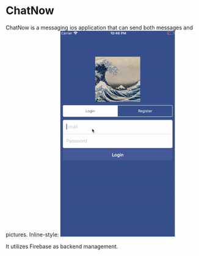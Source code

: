 # ChatNow

ChatNow is a messaging ios application that can send both messages and pictures.
Inline-style: 
![alt text](https://github.com/abelee98/ChatNow/blob/master/image/chatnow3.gif)

It utilizes Firebase as backend management.
